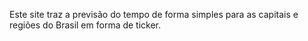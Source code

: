 Este site traz a previsão do tempo de forma simples para as capitais e regiões do Brasil em forma de ticker.
